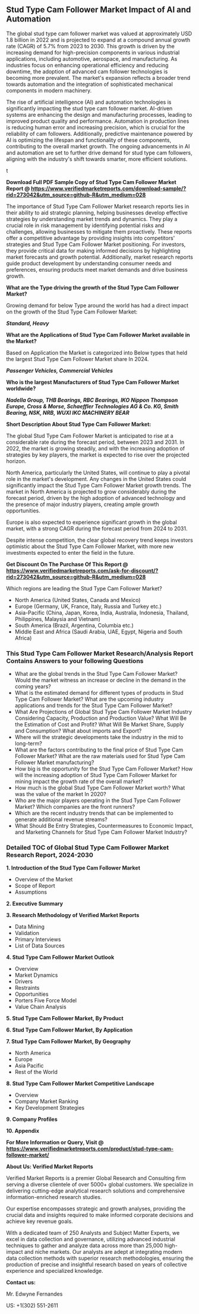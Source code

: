 <h2>Stud Type Cam Follower Market Impact of AI and Automation</h2><p>The global stud type cam follower market was valued at approximately USD 1.8 billion in 2022 and is projected to expand at a compound annual growth rate (CAGR) of 5.7% from 2023 to 2030. This growth is driven by the increasing demand for high-precision components in various industrial applications, including automotive, aerospace, and manufacturing. As industries focus on enhancing operational efficiency and reducing downtime, the adoption of advanced cam follower technologies is becoming more prevalent. The market's expansion reflects a broader trend towards automation and the integration of sophisticated mechanical components in modern machinery.</p><p>The rise of artificial intelligence (AI) and automation technologies is significantly impacting the stud type cam follower market. AI-driven systems are enhancing the design and manufacturing processes, leading to improved product quality and performance. Automation in production lines is reducing human error and increasing precision, which is crucial for the reliability of cam followers. Additionally, predictive maintenance powered by AI is optimizing the lifespan and functionality of these components, contributing to the overall market growth. The ongoing advancements in AI and automation are set to further drive demand for stud type cam followers, aligning with the industry's shift towards smarter, more efficient solutions.</p>t</p><p id="" class=""><strong>Download Full PDF Sample Copy of Stud Type Cam Follower Market Report @ <a href="https://www.verifiedmarketreports.com/download-sample/?rid=273042&utm_source=github-R&utm_medium=028" target="_blank">https://www.verifiedmarketreports.com/download-sample/?rid=273042&utm_source=github-R&utm_medium=028</a></strong></p><p>The importance of&nbsp;Stud Type Cam Follower Market research reports lies in their ability to aid strategic planning, helping businesses develop effective strategies by understanding market trends and dynamics. They play a crucial role in risk management by identifying potential risks and challenges, allowing businesses to mitigate them proactively. These reports offer a competitive advantage by providing insights into competitors' strategies and Stud Type Cam Follower Market positioning. For investors, they provide critical data for making informed decisions by highlighting market forecasts and growth potential. Additionally, market research reports guide product development by understanding consumer needs and preferences, ensuring products meet market demands and drive business growth.</p><p><strong>What are the&nbsp;Type driving the growth of the Stud Type Cam Follower Market?</strong></p><p id="" class="">Growing demand for below Type around the world has had a direct impact on the growth of the Stud Type Cam Follower Market:</p><em><strong>Standard, Heavy</strong></em></p><strong>What are the&nbsp;Applications&nbsp;of Stud Type Cam Follower Market available in the Market?</strong></p><p id="" class="">Based on Application the Market is categorized into Below types that held the largest Stud Type Cam Follower Market share In 2024.</p><em><strong>Passenger Vehicles, Commercial Vehicles</strong></em></p><strong>Who is the largest Manufacturers of Stud Type Cam Follower Market worldwide?</strong></p><p><em><strong>Nadella Group, THB Bearings, RBC Bearings, IKO Nippon Thompson Europe, Cross & Morse, Schaeffler Technologies AG & Co. KG, Smith Bearing, NSK, NRB, WUXI IKC MACHINERY BEAR</strong></em></p><p id="" class=""><strong>Short Description About Stud Type Cam Follower Market:</strong></p><p>The global Stud Type Cam Follower Market is anticipated to rise at a considerable rate during the forecast period, between 2023 and 2031. In 2022, the market is growing steadily, and with the increasing adoption of strategies by key players, the market is expected to rise over the projected horizon.</p><p>North America, particularly the United States, will continue to play a pivotal role in the market's development. Any changes in the United States could significantly impact the Stud Type Cam Follower Market growth trends. The market in North America is projected to grow considerably during the forecast period, driven by the high adoption of advanced technology and the presence of major industry players, creating ample growth opportunities.</p><p>Europe is also expected to experience significant growth in the global market, with a strong CAGR during the forecast period from 2024 to 2031.</p><p>Despite intense competition, the clear global recovery trend keeps investors optimistic about the Stud Type Cam Follower Market, with more new investments expected to enter the field in the future.</p><p id="" class=""><strong>Get Discount On The Purchase Of This Report @ <a href="https://www.verifiedmarketreports.com/ask-for-discount/?rid=273042&utm_source=github-R&utm_medium=028" target="_blank">https://www.verifiedmarketreports.com/ask-for-discount/?rid=273042&utm_source=github-R&utm_medium=028</a></strong></p>Which regions are leading the Stud Type Cam Follower Market?</p><ul><li>North America (United States, Canada and Mexico)</li><li>Europe (Germany, UK, France, Italy, Russia and Turkey etc.)</li><li>Asia-Pacific (China, Japan, Korea, India, Australia, Indonesia, Thailand, Philippines, Malaysia and Vietnam)</li><li>South America (Brazil, Argentina, Columbia etc.)</li><li>Middle East and Africa (Saudi Arabia, UAE, Egypt, Nigeria and South Africa)</li></ul><h3 id="" class="">This Stud Type Cam Follower Market Research/Analysis Report Contains Answers to your following Questions</h3><ul><li>What are the global trends in the Stud Type Cam Follower Market? Would the market witness an increase or decline in the demand in the coming years?</li><li>What is the estimated demand for different types of products in Stud Type Cam Follower Market? What are the upcoming industry applications and trends for the Stud Type Cam Follower Market?</li><li>What Are Projections of Global Stud Type Cam Follower Market Industry Considering Capacity, Production and Production Value? What Will Be the Estimation of Cost and Profit? What Will Be Market Share, Supply and Consumption? What about imports and Export?</li><li>Where will the strategic developments take the industry in the mid to long-term?</li><li>What are the factors contributing to the final price of Stud Type Cam Follower Market? What are the raw materials used for Stud Type Cam Follower Market manufacturing?</li><li>How big is the opportunity for the Stud Type Cam Follower Market? How will the increasing adoption of Stud Type Cam Follower Market for mining impact the growth rate of the overall market?</li><li>How much is the global Stud Type Cam Follower Market worth? What was the value of the market In 2020?</li><li>Who are the major players operating in the Stud Type Cam Follower Market? Which companies are the front runners?</li><li>Which are the recent industry trends that can be implemented to generate additional revenue streams?</li><li>What Should Be Entry Strategies, Countermeasures to Economic Impact, and Marketing Channels for Stud Type Cam Follower Market Industry?</li></ul><h3 id="" class="">Detailed TOC of Global Stud Type Cam Follower Market Research Report, 2024-2030</h3><p id="" class=""><strong>1. Introduction of the Stud Type Cam Follower Market</strong></p><ul><li>Overview of the Market</li><li>Scope of Report</li><li>Assumptions</li></ul><p id="" class=""><strong>2. Executive Summary</strong></p><p id="" class=""><strong>3. Research Methodology of Verified Market Reports</strong></p><ul><li>Data Mining</li><li>Validation</li><li>Primary Interviews</li><li>List of Data Sources</li></ul><p id="" class=""><strong>4. Stud Type Cam Follower Market Outlook</strong></p><ul><li>Overview</li><li>Market Dynamics</li><li>Drivers</li><li>Restraints</li><li>Opportunities</li><li>Porters Five Force Model</li><li>Value Chain Analysis</li></ul><p id="" class=""><strong>5. Stud Type Cam Follower Market, By Product</strong></p><p id="" class=""><strong>6. Stud Type Cam Follower Market, By Application</strong></p><p id="" class=""><strong>7. Stud Type Cam Follower Market, By Geography</strong></p><ul><li>North America</li><li>Europe</li><li>Asia Pacific</li><li>Rest of the World</li></ul><p id="" class=""><strong>8. Stud Type Cam Follower Market Competitive Landscape</strong></p><ul><li>Overview</li><li>Company Market Ranking</li><li>Key Development Strategies</li></ul><p id="" class=""><strong>9. Company Profiles</strong></p><p id="" class=""><strong>10. Appendix</strong></p><p id="" class=""><strong>For More Information or Query, Visit @ <a href="https://www.verifiedmarketreports.com/product/stud-type-cam-follower-market/" target="_blank">https://www.verifiedmarketreports.com/product/stud-type-cam-follower-market/</a></strong></p><p id="" class=""><strong>About Us: Verified Market Reports</strong></p><p id="" class="">Verified Market Reports is a premier Global Research and Consulting firm serving a diverse clientele of over 5000+ global customers. We specialize in delivering cutting-edge analytical research solutions and comprehensive information-enriched research studies.</p><p id="" class="">Our expertise encompasses strategic and growth analyses, providing the crucial data and insights required to make informed corporate decisions and achieve key revenue goals.</p><p id="" class="">With a dedicated team of 250 Analysts and Subject Matter Experts, we excel in data collection and governance, utilizing advanced industrial techniques to gather and analyze data across more than 25,000 high-impact and niche markets. Our analysts are adept at integrating modern data collection methods with superior research methodologies, ensuring the production of precise and insightful research based on years of collective experience and specialized knowledge.</p><p id="" class=""><strong>Contact us:</strong></p><p id="" class="">Mr. Edwyne Fernandes</p><p id="" class="">US: +1(302) 551-2611</p>